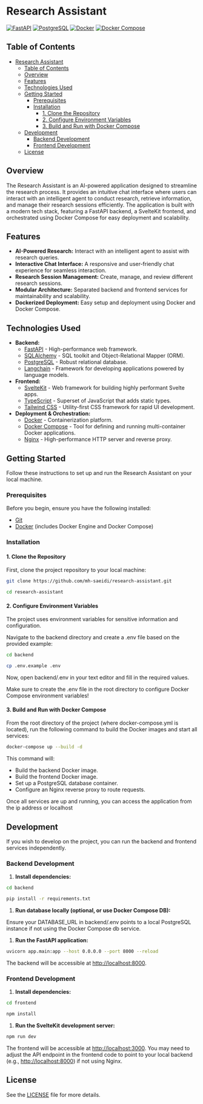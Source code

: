 # Research Assistant
[![FastAPI](https://img.shields.io/badge/FastAPI-005571?style=flat&logo=fastapi&logoColor=white)](https://fastapi.tiangolo.com/) [![PostgreSQL](https://img.shields.io/badge/PostgreSQL-336791?style=flat&logo=postgresql&logoColor=white)](https://www.postgresql.org/) [![Docker](https://img.shields.io/badge/Docker-2496ED?style=flat&logo=docker&logoColor=white)](https://www.docker.com/) [![Docker Compose](https://img.shields.io/badge/Docker_Compose-2496ED?style=flat&logo=docker&logoColor=white)](https://docs.docker.com/compose/)

## Table of Contents

- [Research Assistant](#_top)
  - [Table of Contents](#_Table_of_Contents)
  - [Overview](#_Overview)
  - [Features](#_Features)
  - [Technologies Used](#_Technologies_Used)
  - [Getting Started](#_Getting_Started)
    - [Prerequisites](#_Prerequisites)
    - [Installation](#_Installation)
      - [1\. Clone the Repository](#_1._Clone_the)
      - [2\. Configure Environment Variables](#_2._Configure_Environment)
      - [3\. Build and Run with Docker Compose](#_3._Build_and)
  - [Development](#_Development)
    - [Backend Development](#_Backend_Development)
    - [Frontend Development](#_Frontend_Development)
  - [License](#_License)

## Overview

The Research Assistant is an AI-powered application designed to streamline the research process. It provides an intuitive chat interface where users can interact with an intelligent agent to conduct research, retrieve information, and manage their research sessions efficiently. The application is built with a modern tech stack, featuring a FastAPI backend, a SvelteKit frontend, and orchestrated using Docker Compose for easy deployment and scalability.

## Features

- **AI-Powered Research:** Interact with an intelligent agent to assist with research queries.
- **Interactive Chat Interface:** A responsive and user-friendly chat experience for seamless interaction.
- **Research Session Management:** Create, manage, and review different research sessions.
- **Modular Architecture:** Separated backend and frontend services for maintainability and scalability.
- **Dockerized Deployment:** Easy setup and deployment using Docker and Docker Compose.

## Technologies Used

- **Backend:**
  - [FastAPI](https://fastapi.tiangolo.com/) - High-performance web framework.
  - [SQLAlchemy](https://www.sqlalchemy.org/) - SQL toolkit and Object-Relational Mapper (ORM).
  - [PostgreSQL](https://www.postgresql.org/) - Robust relational database.
  - [Langchain](https://www.langchain.com/) - Framework for developing applications powered by language models.
- **Frontend:**
  - [SvelteKit](https://kit.svelte.dev/) - Web framework for building highly performant Svelte apps.
  - [TypeScript](https://www.typescriptlang.org/) - Superset of JavaScript that adds static types.
  - [Tailwind CSS](https://tailwindcss.com/) - Utility-first CSS framework for rapid UI development.
- **Deployment & Orchestration:**
  - [Docker](https://www.docker.com/) - Containerization platform.
  - [Docker Compose](https://docs.docker.com/compose/) - Tool for defining and running multi-container Docker applications.
  - [Nginx](https://www.nginx.com/) - High-performance HTTP server and reverse proxy.

## Getting Started

Follow these instructions to set up and run the Research Assistant on your local machine.

### Prerequisites

Before you begin, ensure you have the following installed:

- [Git](https://git-scm.com/book/en/v2/Getting-Started-Installing-Git)
- [Docker](https://github.com/docker/docker-install.git) (includes Docker Engine and Docker Compose)

### Installation

#### 1\. Clone the Repository

First, clone the project repository to your local machine:

```bash
git clone https://github.com/mh-saeidi/research-assistant.git
```

```bash
cd research-assistant
```

#### 2\. Configure Environment Variables

The project uses environment variables for sensitive information and configuration.

Navigate to the backend directory and create a .env file based on the provided example:

```bash
cd backend
```

```bash
cp .env.example .env
```

Now, open backend/.env in your text editor and fill in the required values.

Make sure to create the .env file in the root directory to configure Docker Compose environment variables!

#### 3\. Build and Run with Docker Compose

From the root directory of the project (where docker-compose.yml is located), run the following command to build the Docker images and start all services:

```bash
docker-compose up --build -d
```

This command will:

- Build the backend Docker image.
- Build the frontend Docker image.
- Set up a PostgreSQL database container.
- Configure an Nginx reverse proxy to route requests.

Once all services are up and running, you can access the application from the ip address or localhost

## Development

If you wish to develop on the project, you can run the backend and frontend services independently.

### Backend Development

1. **Install dependencies:**

```bash
cd backend
```

```bash
pip install -r requirements.txt
```

1. **Run database locally (optional, or use Docker Compose DB):**

Ensure your DATABASE_URL in backend/.env points to a local PostgreSQL instance if not using the Docker Compose db service.

1. **Run the FastAPI application:**

```bash
uvicorn app.main:app --host 0.0.0.0 --port 8000 --reload
```

The backend will be accessible at <http://localhost:8000>.

### Frontend Development

1. **Install dependencies:**

```bash
cd frontend
```

```bash
npm install
```

1. **Run the SvelteKit development server:**

```bash
npm run dev
```

The frontend will be accessible at <http://localhost:3000>. You may need to adjust the API endpoint in the frontend code to point to your local backend (e.g., <http://localhost:8000>) if not using Nginx.

## License

See the [LICENSE](https://github.com/mh-saeidi/research-assistant/blob/main/LICENSE) file for more details.
